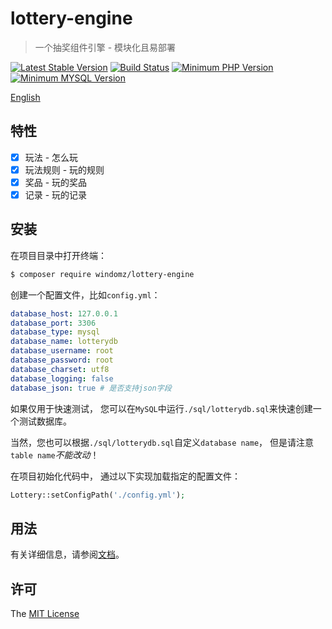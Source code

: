 # lottery-engine

> 一个抽奖组件引擎 - 模块化且易部署

[![Latest Stable Version](https://img.shields.io/packagist/v/windomz/lottery-engine.svg?style=flat-square)](https://packagist.org/packages/windomz/lottery-engine)
[![Build Status](https://img.shields.io/travis/WindomZ/lottery-engine/master.svg?style=flat-square)](https://travis-ci.org/WindomZ/lottery-engine)
[![Minimum PHP Version](https://img.shields.io/badge/php-%3E%3D%207.0-8892BF.svg?style=flat-square)](https://php.net/)
[![Minimum MYSQL Version](https://img.shields.io/badge/mysql-%3E%3D%205.6-4479a1.svg?style=flat-square)](https://www.mysql.com/)

[English](https://github.com/WindomZ/lottery-engine/blob/master/README.md#readme)

## 特性

- [x] 玩法 - 怎么玩
- [x] 玩法规则 - 玩的规则
- [x] 奖品 - 玩的奖品
- [x] 记录 - 玩的记录

## 安装

在项目目录中打开终端：
```bash
$ composer require windomz/lottery-engine
```

创建一个配置文件，比如`config.yml`：
```yaml
database_host: 127.0.0.1
database_port: 3306
database_type: mysql
database_name: lotterydb
database_username: root
database_password: root
database_charset: utf8
database_logging: false
database_json: true # 是否支持json字段
```

如果仅用于快速测试，
您可以在`MySQL`中运行`./sql/lotterydb.sql`来快速创建一个测试数据库。

当然，您也可以根据`./sql/lotterydb.sql`自定义`database name`，
但是请注意`table name`_不能改动_！

在项目初始化代码中，
通过以下实现加载指定的配置文件：
```php
Lottery::setConfigPath('./config.yml');
```

## 用法

有关详细信息，请参阅[文档](https://windomz.github.io/lottery-engine)。

## 许可

The [MIT License](https://github.com/WindomZ/lottery-engine/blob/master/LICENSE)
